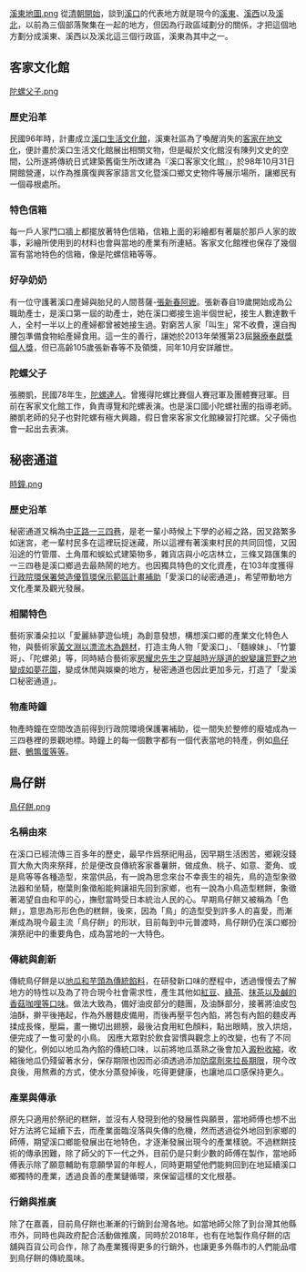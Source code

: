 [溪東地圖.png](https://zh.wikipedia.org/wiki/File:溪東地圖.png "fig:溪東地圖.png")
從[清朝開始](../Page/清朝.md "wikilink")，談到[溪口](https://sikou.cyhg.gov.tw)的代表地方就是現今的[溪東](http://sixstar.moc.gov.tw/blog/rivereast/communityAction.do?method=doCommunityView)、[溪西](https://sikou.cyhg.gov.tw/cp.aspx?n=33C23B5CAC6F9675&s=31A8F90112B69FBB)以及[溪北](https://zh.wikipedia.org/wiki/溪北 "wikilink")，以前為三個部落聚集在一起的地方，但因為行政區域劃分的關係，才把這個地方劃分成溪東、溪西以及溪北這三個行政區，溪東為其中之一。

## 客家文化館

[陀螺父子.png](https://zh.wikipedia.org/wiki/File:陀螺父子.png "fig:陀螺父子.png")

### 歷史沿革

民國96年時，計畫成立[溪口生活文化館](http://superspace.moc.gov.tw/hall/local_culture_page.aspx?oid=35d71052-4c6a-4284-823c-01b73654e385)，溪東社區為了喚醒消失的[客家在地文化](https://zh.wikipedia.org/wiki/客家 "wikilink")，便計畫於溪口生活文化館展出相關文物，但是礙於文化館沒有陳列文史的空間，公所遂將傳統日式建築舊衛生所改建為『溪口客家文化館』，於98年10月31日開館營運，以作為推廣復興客家語言文化暨溪口鄉文史物件等展示場所，讓鄉民有一個尋根處所。

### 特色信箱

每一戶人家門口牆上都擺放著特色信箱，信箱上面的彩繪都有著屬於那戶人家的故事，彩繪所使用到的材料也會與當地的產業有所連結。客家文化館裡也保存了幾個富有當地特色的信箱，像是陀螺信箱等等。

### 好孕奶奶

有一位守護著溪口產婦與胎兒的人間菩薩-[張新春阿嬷](../Page/張新春.md "wikilink")。張新春自19歲開始成為公職助產士，是溪口第一屆的助產士，她在溪口鄉接生逾半個世紀，接生人數達數千人，全村一半以上的產婦都曾被她接生過。對窮苦人家「叫生」常不收費，還自掏腰包準備食物給產婦食用。這一生的善行，讓她於2013年榮獲第23屆[醫療奉獻獎個人獎](https://zh.wikipedia.org/wiki/醫療奉獻獎個人獎 "wikilink")，但已高齡105歲張新春等不及領獎，同年10月安詳離世。

### 陀螺父子

張勝凱，民國78年生，[陀螺達人](https://zh.wikipedia.org/wiki/陀螺 "wikilink")。曾獲得陀螺比賽個人賽冠軍及團體賽冠軍。目前在客家文化館工作，負責導覽和陀螺表演。也是溪口國小陀螺社團的指導老師。勝凱老師的兒子也對陀螺有極大興趣，假日會來客家文化館練習打陀螺。父子倆也會一起出去表演。

## 秘密通道

[時鐘.png](https://zh.wikipedia.org/wiki/File:時鐘.png "fig:時鐘.png")

### 歷史沿革

秘密通道又稱為[中正路一三四巷](https://zh.wikipedia.org/wiki/中正路一三四巷 "wikilink")，是老一輩小時候上下學的必經之路，因叉路繁多如迷宮，老一輩村民多在這裡玩捉迷藏，所以這裡有著溪東村民的共同回憶，又因沿途的竹管厝、土角厝和蜈蚣式建築物多，雜貨店與小吃店林立，三條叉路匯集的一三四巷是溪口鄉過去最熱鬧的地方。也因獨具特色的文化資產，在103年度獲得[行政院環保署營造優質環保示範區計畫補助](https://zh.wikipedia.org/wiki/行政院環保署 "wikilink")「愛溪口的祕密通道」，希望帶動地方文化產業及觀光發展。

### 相關特色

藝術家潘朵拉以「愛麗絲夢遊仙境」為創意發想，構想溪口鄉的產業文化特色人物，與藝術家[黃文淵以漂流木為題材](https://zh.wikipedia.org/wiki/黃文淵 "wikilink")，打造主角人物「愛溪口」、「麵線妹」、「竹簍哥」、「陀螺弟」等，同時結合藝術家[房耀忠先生之穿越時光隧道的蛻變讓荒野之地變成如夢花園](https://zh.wikipedia.org/wiki/房耀忠 "wikilink")，變成休閒與娛樂的地方，秘密通道也因此更加多元，打造了「愛溪口秘密通道」。

### 物產時鐘

物產時鐘在空間改造前得到行政院環境保護署補助，從一間失於整修的廢墟成為一三四巷裡的景觀地標。時鐘上的每一個數字都有一個代表當地的特產，例如[鳥仔餅](https://zh.wikipedia.org/wiki/鳥仔餅 "wikilink")、[鵪鶉蛋等等](https://zh.wikipedia.org/wiki/鵪鶉蛋 "wikilink")。

## 鳥仔餅

[鳥仔餅.png](https://zh.wikipedia.org/wiki/File:鳥仔餅.png "fig:鳥仔餅.png")

### 名稱由來

在溪口已經流傳三百多年的歷史，最早作爲祭祀用品，因早期生活困苦，鄉親沒錢買大魚大肉來祭拜，於是便改良傳統客家番薯餅，做成魚、桃子、如意、菱角、或是鳥等等各種造型，來當供品，有一說為思念來台不幸喪生的祖先，鳥的造型象徵法器和坐騎，樹葉則象徵船能夠讓祖先回到家鄉，也有一說為小鳥造型糕餅，象徵著渴望自由和平的心，撫慰當時受日本統治人民的心。早期鳥仔餅又被稱為「色餅」，意思為形形色色的糕餅，後來，因為「鳥」的造型受到許多人的喜愛，而漸漸成為現今最主流「鳥仔餅」的形狀，目前每到中元普渡時，鳥仔餅仍在溪口鄉扮演祭祀中的重要角色，成為當地的一大特色。

### 傳統與創新

傳統鳥仔餅是以[地瓜和](https://zh.wikipedia.org/wiki/地瓜 "wikilink")[芋頭為傳統餡料](https://zh.wikipedia.org/wiki/芋頭 "wikilink")，在研發新口味的歷程中，透過慢慢去了解地方的特性以及為了符合現今社會需求性，產生其他如[紅豆](../Page/紅豆.md "wikilink")、[綠茶](../Page/綠茶.md "wikilink")、[抹茶以及鹹的](../Page/抹茶.md "wikilink")[香菇](../Page/香菇.md "wikilink")[咖哩等口味](../Page/咖哩.md "wikilink")。做法大致為，備好油皮部分的麵團，及油酥部分，接著將油皮包油酥，擀平後捲起，作為外層麵皮備用，而後再壓平包內餡，將包有內餡的麵皮再揉成長條，壓扁，畫一撇切出翅膀，最後沾食用紅色顏料，點出眼睛，放入烘焙，便完成了一隻可愛的小鳥。
因應大眾對於飲食習慣與觀念上的改變，也有了不同的變化，例如以地瓜為內餡的傳統口味，以前將地瓜蒸熟之後會加入[澱粉收縮](https://zh.wikipedia.org/wiki/澱粉 "wikilink")，收縮後地瓜仍殘留著水分，保存期限也因而必須透過添加[防腐劑來拉長期限](https://zh.wikipedia.org/wiki/防腐劑 "wikilink")，現今改良後，用熬煮的方式，使水分蒸發掉後，吃得更健康，也讓地瓜口感保持更久。

### 產業與傳承

原先只適用於祭祀的糕餅，並沒有人發現到他的發展性與願景，當地師傅也想不出好方法將它延續下去，而產業面臨沒落與失傳的危機，然而透過從外地回到家鄉的師傅，期望溪口鄉能發展出在地特色，才逐漸發展出現今的產業樣貌。不過糕餅技術的傳承困難，除了師父的下一代之外，目前仍是只剩少數的師傅在製作，當地師傅表示除了願意輔助有意願學習的年輕人，同時更期望他們能夠回到在地延續溪口鄉獨特的產業，透過良善的產業鏈循環，來保留這樣的文化根基。

### 行銷與推廣

除了在嘉義，目前鳥仔餅也漸漸的行銷到台灣各地。如當地師父除了到台灣其他縣市外，同時也與政府配合活動做推廣，同時於2018年，也有在地製作鳥仔餅的店舖與百貨公司合作，除了為產業獲得更多的行銷外，也讓更多外縣市的人們能品嚐到鳥仔餅的傳統風味。